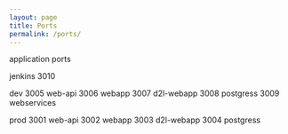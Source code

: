 ```yaml
---
layout: page
title: Ports
permalink: /ports/
---
```


application ports

jenkins 3010

dev
3005 web-api 
3006 webapp
3007 d2l-webapp
3008 postgress
3009 webservices

prod
3001 web-api 
3002 webapp
3003 d2l-webapp
3004 postgress
